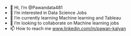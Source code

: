 - 👋 Hi, I’m @Pawandata481
- 👀 I’m interested in Data Science Jobs
- 🌱 I’m currently learning Machine learning and Tableau
- 💞️ I’m looking to collaborate on Machine learning jobs
- 📫 How to reach me www.linkedin.com/in/pawan-kalyan

<!---
Pawandata481/Pawandata481 is a ✨ special ✨ repository because its `README.md` (this file) appears on your GitHub profile.
You can click the Preview link to take a look at your changes.
--->
